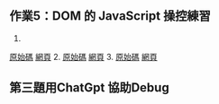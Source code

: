 ## 作業5：DOM 的 JavaScript 操控練習 
1.
[原始碼](https://github.com/linpeic/wp/blob/master/html20240329/1.html)
[網頁](https://linpeic.github.io/wp/html20240329/1.html)
2.
[原始碼](https://github.com/linpeic/wp/blob/master/html20240329/2.html)
[網頁](https://linpeic.github.io/wp/html20240329/2.html)
3.
[原始碼](https://github.com/linpeic/wp/blob/master/html20240329/3.html)
[網頁](https://linpeic.github.io/wp/html20240329/3.html)

## 第三題用ChatGpt 協助Debug
